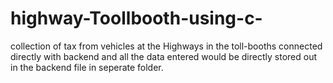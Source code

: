 # highway-Toollbooth-using-c-
collection of tax from vehicles at the Highways in the toll-booths connected directly with backend and all the data entered would be directly stored out in the backend file in seperate folder.
